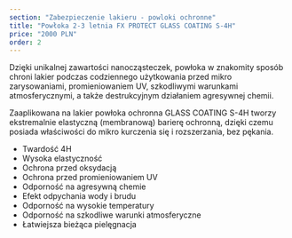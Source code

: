 ```yaml
---
section: "Zabezpieczenie lakieru - powloki ochronne"
title: "Powłoka 2-3 letnia FX PROTECT GLASS COATING S-4H"
price: "2000 PLN"
order: 2
---
```


<p>Dzięki unikalnej zawartości nanocząsteczek, powłoka w znakomity sposób chroni lakier podczas codziennego użytkowania przed mikro zarysowaniami, promieniowaniem UV, szkodliwymi warunkami atmosferycznymi, a także destrukcyjnym działaniem agresywnej chemii.</p>
<p>Zaaplikowana na lakier powłoka ochronna GLASS COATING S-4H tworzy ekstremalnie elastyczną (membranową) barierę ochronną, dzięki czemu posiada właściwości do mikro kurczenia się i rozszerzania, bez pękania.</p>
<ul>
    <li>Twardość 4H</li>
    <li>Wysoka elastyczność</li>
    <li>Ochrona przed oksydacją</li>
    <li>Ochrona przed promieniowaniem UV</li>
    <li>Odporność na agresywną chemie</li>
    <li>Efekt odpychania wody i brudu</li>
    <li>Odporność na wysokie temperatury</li>
    <li>Odporność na szkodliwe warunki atmosferyczne</li>
    <li>Łatwiejsza bieżąca pielęgnacja</li>
</ul>